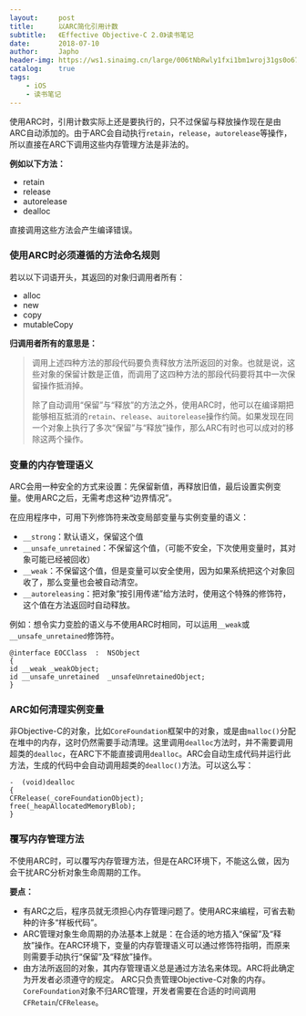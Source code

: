 ```yaml
---
layout:     post
title:      以ARC简化引用计数
subtitle:   《Effective Objective-C 2.0》读书笔记
date:       2018-07-10
author:     Japho
header-img: https://ws1.sinaimg.cn/large/006tNbRwly1fxi1bm1wroj31gs0o67n1.jpg
catalog:    true
tags:
    - iOS
    - 读书笔记
---
```


使用ARC时，引用计数实际上还是要执行的，只不过保留与释放操作现在是由ARC自动添加的。由于ARC会自动执行`retain`，`release`，`autorelease`等操作，所以直接在ARC下调用这些内存管理方法是非法的。

**例如以下方法：**

- retain
- release
- autorelease
- dealloc
 
直接调用这些方法会产生编译错误。

### 使用ARC时必须遵循的方法命名规则

若以以下词语开头，其返回的对象归调用者所有：

- alloc
- new
- copy
- mutableCopy

**归调用者所有的意思是：**

>调用上述四种方法的那段代码要负责释放方法所返回的对象。也就是说，这些对象的保留计数是正值，而调用了这四种方法的那段代码要将其中一次保留操作抵消掉。
>
>除了自动调用“保留”与“释放”的方法之外，使用ARC时，他可以在编译期把能够相互抵消的`retain`、`release`、`auitorelease`操作约简。如果发现在同一个对象上执行了多次“保留”与“释放”操作，那么ARC有时也可以成对的移除这两个操作。

### 变量的内存管理语义

ARC会用一种安全的方式来设置：先保留新值，再释放旧值，最后设置实例变量。使用ARC之后，无需考虑这种“边界情况”。

在应用程序中，可用下列修饰符来改变局部变量与实例变量的语义：

- `__strong`：默认语义，保留这个值
- `__unsafe_unretained`：不保留这个值，（可能不安全，下次使用变量时，其对象可能已经被回收）
- `__weak`：不保留这个值，但是变量可以安全使用，因为如果系统把这个对象回收了，那么变量也会被自动清空。
- `__autoreleasing`：把对象“按引用传递”给方法时，使用这个特殊的修饰符，这个值在方法返回时自动释放。

例如：想令实力变脸的语义与不使用ARC时相同，可以运用`__weak`或`__unsafe_unretained`修饰符。

```
@interface EOCClass  :  NSObject
{
id __weak _weakObject;
id __unsafe_unretained  _unsafeUnretainedObject;
}
```

### ARC如何清理实例变量

非Objective-C的对象，比如`CoreFoundation`框架中的对象，或是由`malloc()`分配在堆中的内存，这时仍然需要手动清理。这里调用`dealloc`方法时，并不需要调用超类的`dealloc`，在ARC下不能直接调用`dealloc`。ARC会自动生成代码并运行此方法，生成的代码中会自动调用超类的`dealloc()`方法。可以这么写：

```
-  (void)dealloc
{
CFRelease(_coreFoundationObject);
free(_heapAllocatedMemoryBlob);
}
```

### 覆写内存管理方法

不使用ARC时，可以覆写内存管理方法，但是在ARC环境下，不能这么做，因为会干扰ARC分析对象生命周期的工作。

**要点：**

- 有ARC之后，程序员就无须担心内存管理问题了。使用ARC来编程，可省去勒种的许多“样板代码”。
- ARC管理对象生命周期的办法基本上就是：在合适的地方插入“保留”及“释放”操作。在ARC环境下，变量的内存管理语义可以通过修饰符指明，而原来则需要手动执行“保留”及“释放”操作。
- 由方法所返回的对象，其内存管理语义总是通过方法名来体现。ARC将此确定为开发者必须遵守的规定。
ARC只负责管理Objective-C对象的内存。`CoreFoundation`对象不归ARC管理，开发者需要在合适的时间调用`CFRetain`/`CFRelease`。
